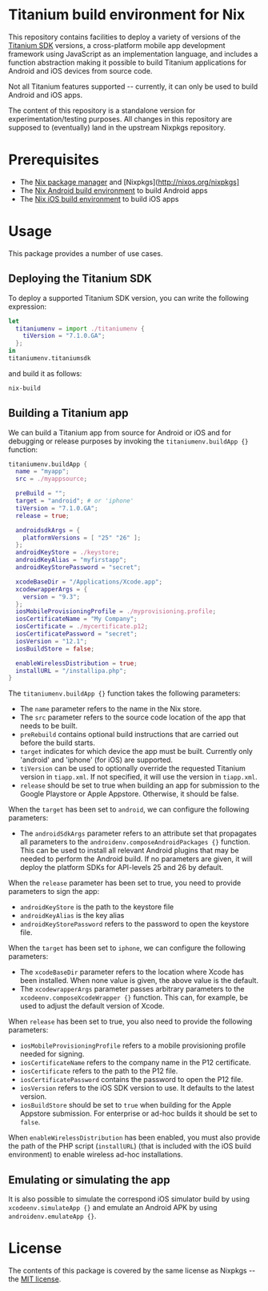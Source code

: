 Titanium build environment for Nix
==================================
This repository contains facilities to deploy a variety of versions of
the [Titanium SDK](https://www.appcelerator.com) versions, a cross-platform
mobile app development framework using JavaScript as an implementation language,
and includes a function abstraction making it possible to build Titanium
applications for Android and iOS devices from source code.

Not all Titanium features supported -- currently, it can only be used to build
Android and iOS apps.

The content of this repository is a standalone version for
experimentation/testing purposes. All changes in this repository are supposed to
(eventually) land in the upstream Nixpkgs repository.

Prerequisites
=============
* The [Nix package manager](http://nixos.org/nix) and
  [Nixpkgs](http://nixos.org/nixpkgs]
* The [Nix Android build environment](http://github.com/svanderburg/nix-androidenvtests) to build Android apps
* The [Nix iOS build environment](http://github.com/svanderburg/nix-xcodeenvtests) to build iOS apps

Usage
=====
This package provides a number of use cases.

Deploying the Titanium SDK
--------------------------
To deploy a supported Titanium SDK version, you can write the following
expression:

```nix
let
  titaniumenv = import ./titaniumenv {
    tiVersion = "7.1.0.GA";
  };
in
titaniumenv.titaniumsdk
```
and build it as follows:

```bash
nix-build
```

Building a Titanium app
-----------------------
We can build a Titanium app from source for Android or iOS and for debugging or
release purposes by invoking the `titaniumenv.buildApp {}` function:

```nix
titaniumenv.buildApp {
  name = "myapp";
  src = ./myappsource;

  preBuild = "";
  target = "android"; # or 'iphone'
  tiVersion = "7.1.0.GA";
  release = true;

  androidsdkArgs = {
    platformVersions = [ "25" "26" ];
  };
  androidKeyStore = ./keystore;
  androidKeyAlias = "myfirstapp";
  androidKeyStorePassword = "secret";

  xcodeBaseDir = "/Applications/Xcode.app";
  xcodewrapperArgs = {
    version = "9.3";
  };
  iosMobileProvisioningProfile = ./myprovisioning.profile;
  iosCertificateName = "My Company";
  iosCertificate = ./mycertificate.p12;
  iosCertificatePassword = "secret";
  iosVersion = "12.1";
  iosBuildStore = false;

  enableWirelessDistribution = true;
  installURL = "/installipa.php";
}
```

The `titaniumenv.buildApp {}` function takes the following parameters:

* The `name` parameter refers to the name in the Nix store.
* The `src` parameter refers to the source code location of the app that needs
  to be built.
* `preRebuild` contains optional build instructions that are carried out before
  the build starts.
* `target` indicates for which device the app must be built. Currently only
  'android' and 'iphone' (for iOS) are supported.
* `tiVersion` can be used to optionally override the requested Titanium version
  in `tiapp.xml`. If not specified, it will use the version in `tiapp.xml`.
* `release` should be set to true when building an app for submission to the
  Google Playstore or Apple Appstore. Otherwise, it should be false.

When the `target` has been set to `android`, we can configure the following
parameters:

* The `androidSdkArgs` parameter refers to an attribute set that propagates all
  parameters to the `androidenv.composeAndroidPackages {}` function. This can
  be used to install all relevant Android plugins that may be needed to perform
  the Android build. If no parameters are given, it will deploy the platform
  SDKs for API-levels 25 and 26 by default.

When the `release` parameter has been set to true, you need to provide
parameters to sign the app:

* `androidKeyStore` is the path to the keystore file
* `androidKeyAlias` is the key alias
* `androidKeyStorePassword` refers to the password to open the keystore file.

When the `target` has been set to `iphone`, we can configure the following
parameters:

* The `xcodeBaseDir` parameter refers to the location where Xcode has been
  installed. When none value is given, the above value is the default.
* The `xcodewrapperArgs` parameter passes arbitrary parameters to the
  `xcodeenv.composeXcodeWrapper {}` function. This can, for example, be used
  to adjust the default version of Xcode.

When `release` has been set to true, you also need to provide the following
parameters:

* `iosMobileProvisioningProfile` refers to a mobile provisioning profile needed
  for signing.
* `iosCertificateName` refers to the company name in the P12 certificate.
* `iosCertificate` refers to the path to the P12 file.
* `iosCertificatePassword` contains the password to open the P12 file.
* `iosVersion` refers to the iOS SDK version to use. It defaults to the latest
  version.
* `iosBuildStore` should be set to `true` when building for the Apple Appstore
  submission. For enterprise or ad-hoc builds it should be set to `false`.

When `enableWirelessDistribution` has been enabled, you must also provide the
path of the PHP script (`installURL`) (that is included with the iOS build
environment) to enable wireless ad-hoc installations.

Emulating or simulating the app
-------------------------------
It is also possible to simulate the correspond iOS simulator build by using
`xcodeenv.simulateApp {}` and emulate an Android APK by using
`androidenv.emulateApp {}`.

License
=======
The contents of this package is covered by the same license as Nixpkgs -- the
[MIT license](https://opensource.org/licenses/MIT).
